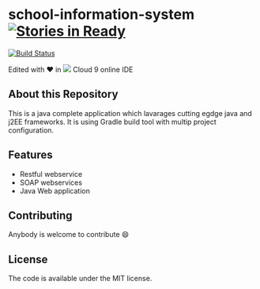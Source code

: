 # school-information-system  [![Stories in Ready](https://badge.waffle.io/anbestephen/school-information-system.svg?label=ready&title=Ready)](http://waffle.io/anbestephen/school-information-system)


[![Build Status](https://travis-ci.org/anbestephen/school-information-system.svg)](https://travis-ci.org/anbestephen/school-information-system)

Edited with **:heart:** in [<img src="https://d6ff1xmuve0sx.cloudfront.net/nc-3.0.2778-61b1e618/static/plugins/c9.profile/static/images/c9-logo.png">](https://ide.c9.io/anbestephen/school-information-system/) Cloud 9 online IDE

## About this Repository

This is a java complete application which lavarages cutting egdge java and j2EE frameworks. It is using Gradle build tool
with multip project configuration.
## Features

 * Restful webservice
 * SOAP webservices
 * Java Web application

## Contributing

Anybody is welcome to contribute :smile:

## License

The code is available under the MIT license.